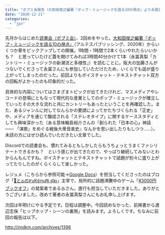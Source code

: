 ```yaml
---
title: "ポプミ会報告（大和田俊之編著『ポップ・ミュージックを語る10の視点』より永冨真梨「カントリー・ミュージックの新潮流と多様性」）"
date: "2020-12-21"
categories: 
  - "jpn"
---
```


先月からはじめた[読書会（ポプミ会）](http://imdkm.com/readingclub)、2回めをやった。[大和田俊之編著『ポップ・ミュージックを語る10の視点』](https://artespublishing.com/shop/books/86559-215-3/)（アルテスパブリッシング、2020年）からいくつか章をピックアップしての開催。1時間・1時間で2本くらいやれたらいいかも？　と思っていたけど蓋を開けてみれば3時間40分かけて1本（永冨真梨「カントリー・ミュージックの新潮流と多様性」）を読むことに。阪大の加藤さんがつないでくださって永冨さんにも参加していただけたため、いくらでも話が盛り上がってしまったのだった。前回よりもボイスチャット・テキストチャット双方の回転がよかったのも印象的だった。

具体的な内容についてはさまざまトピックが出てきたけれど、マスメディアやレコードの登場にともなって現代的な産業としてのポップ・ミュージックが確立していったその大きな流れと共にカントリーもあったということを再確認した。また、あるジャンルに対してなんらかの要請によってかたちづくられる「正史」や、メディアを通じて醸成される「ステレオタイプ」に関するケーススタディとしても興味深かった（ある意味輪島裕介さんの『創られた「日本の心」神話 ―― 「演歌」をめぐる戦後大衆音楽史』なんかを思い出したりもしつつ……）。未読の方にはぜひ読んでいただきたい文章でした。

Discordでの読書会も、慣れてみるともしかしたらもうちょっとうまくファシリテートできるかも？　という感じが出てきたので、やっぱり継続してみないとわからんもんですね。ボイスチャットとテキストチャットで話題が別々に盛り上がってたりしたのがくらくらして楽しかった。

レジュメ（こちらから参照可能→[Google Docs](https://docs.google.com/document/d/e/2PACX-1vQa3x1nsFtyKG5mV7dcxgb8KVbkK7hW-vpyIBRWzQY9mAArAhaNl6Nff43L3x0w-LmkgEJDX0ZBF2zu/pub)）を担当してくださったのはブログ「[👼と♨️のᎩuКꂅოuᏒᎥ լᕱც](https://ngo750750750.hatenadiary.jp/)」主宰で、局所的に話題沸騰中のゲーム「[#3000円ブックオフ](https://twitter.com/hashtag/3000%E5%86%86%E3%83%96%E3%83%83%E3%82%AF%E3%82%AA%E3%83%95)」の発案者である♨さん。進行も担当していただきました。ありがとうございました。改めて著者の永冨真梨さんにもお礼申し上げます。

次回は年明けにやる予定です。日程は調整中。今回読めなかった、前掲書から渡辺志保「ヒップホップ・シーンの裏側」を読みます。よろしくです。ちなみに前回の報告は以下。

http://imdkm.com/archives/1396
